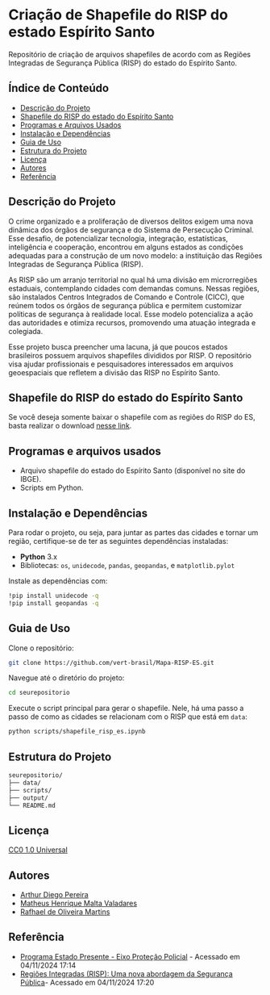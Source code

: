 # Criação de Shapefile do RISP do estado Espírito Santo

Repositório de criação de arquivos shapefiles de acordo com as Regiões Integradas de Segurança Pública (RISP) do estado do Espírito Santo.

## Índice de Conteúdo

- [Descrição do Projeto](#descrição-do-projeto)
- [Shapefile do RISP do estado do Espírito Santo](#criação-de-shapefile-do-risp-do-estado-espírito-santo)
- [Programas e Arquivos Usados](#programas-e-arquivos-usados)
- [Instalação e Dependências](#instalação-e-dependências)
- [Guia de Uso](#guia-de-uso)
- [Estrutura do Projeto](#estrutura-do-projeto)
- [Licença](#licença)
- [Autores](#autores)
- [Referência](#referência)

## Descrição do Projeto

O crime organizado e a proliferação de diversos delitos exigem uma nova dinâmica dos órgãos de segurança e do Sistema de Persecução Criminal. Esse desafio, de potencializar tecnologia, integração, estatísticas, inteligência e cooperação, encontrou em alguns estados as condições adequadas para a construção de um novo modelo: a instituição das Regiões Integradas de Segurança Pública (RISP).

As RISP são um arranjo territorial no qual há uma divisão em microrregiões estaduais, contemplando cidades com demandas comuns. Nessas regiões, são instalados Centros Integrados de Comando e Controle (CICC), que reúnem todos os órgãos de segurança pública e permitem customizar políticas de segurança à realidade local. Esse modelo potencializa a ação das autoridades e otimiza recursos, promovendo uma atuação integrada e colegiada.

Esse projeto busca preencher uma lacuna, já que poucos estados brasileiros possuem arquivos shapefiles divididos por RISP. O repositório visa ajudar profissionais e pesquisadores interessados em arquivos geoespaciais que refletem a divisão das RISP no Espírito Santo.

## Shapefile do RISP do estado do Espírito Santo

Se você deseja somente baixar o shapefile com as regiões do RISP do ES, basta realizar o download [nesse link](/output/SHAPEFILE_RISP_ES.zip).

## Programas e arquivos usados

- Arquivo shapefile do estado do Espírito Santo (disponível no site do IBGE).
- Scripts em Python.

## Instalação e Dependências

Para rodar o projeto, ou seja, para juntar as partes das cidades e tornar um região, certifique-se de ter as seguintes dependências instaladas:

- **Python** 3.x
- Bibliotecas: `os`, `unidecode`, `pandas`, `geopandas`,  e `matplotlib.pylot`

Instale as dependências com:

```bash
!pip install unidecode -q
!pip install geopandas -q
```

## Guia de Uso

Clone o repositório:

```bash
git clone https://github.com/vert-brasil/Mapa-RISP-ES.git
```

Navegue até o diretório do projeto:

```bash
cd seurepositorio
```

Execute o script principal para gerar o shapefile. Nele, há uma passo a passo de como as cidades se relacionam com o RISP que está em `data`:

```bash
python scripts/shapefile_risp_es.ipynb
```

## Estrutura do Projeto

```bash
seurepositorio/
├── data/
├── scripts/
├── output/
└── README.md
```

## Licença

[CC0 1.0 Universal](/LICENSE)

## Autores

- [Arthur Diego Pereira](https://www.linkedin.com/in/arthurdiegopereira/)
- [Matheus Henrique Malta Valadares](https://github.com/matheus-valadares)
- [Rafhael de Oliveira Martins](https://github.com/rafhaelom)

## Referência

- [Programa Estado Presente - Eixo Proteção Policial](https://sesp.es.gov.br/Media/Sesp/Prog.%20EP/MANUAL%20B%C3%81SICO%20DO%20PROGRAMA%20ESTADO%20PRESENTE%20-%20EIXO%20PROTE%C3%87%C3%83O%20POLICIAL.pdf) - Acessado em 04/11/2024 17:14
- [Regiões Integradas (RISP): Uma nova abordagem da Segurança Pública](https://www.correiodopovo.com.br/blogs/2.221/regi%C3%B5es-integradas-risp-uma-nova-abordagem-da-seguran%C3%A7a-p%C3%BAblica-1.1084987#:~:text=As%20Risp%20s%C3%A3o%20um%20novo,%C3%A0%20realidade%20local%2C%20potencializando%20a)- Acessado em 04/11/2024 17:20